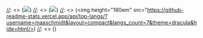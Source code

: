 [//]: <> (### Olá, sou Marcel Schmidt)

[//]: <> (- 🌱 Cursando CRIE-TI Univates)
[//]: <> (- 😄 Pronouns: ele/dele)

[//]: <> (<div align="center">)
  [//]: <> (<a href="https://github.com/maaschmidt">)
  [//]: <> (<img src="https://github-readme-stats.vercel.app/api?username=maaschmidt&show_icons=true&theme=github_dark&hide_border=true" />)
  [//]: <> (<img src="https://github-readme-streak-stats.herokuapp.com?user=maaschmidt&theme=github-dark&locale=pt-br&date_format=j%2Fn%5B%2FY%5D&fire=075F03&stroke=11690C)](https://git.io/streak-stats" />)
  [//]: <> (<img src="https://activity-graph.herokuapp.com/graph?username=maaschmidt&theme=react-dark&hide_border=true" />)
  [//]: <> (<img height="180em" src="https://github-readme-stats.vercel.app/api/top-langs/?username=maaschmidt&layout=compact&langs_count=7&theme=dracula&hide=html/>)
[//]: <> (</div>)
